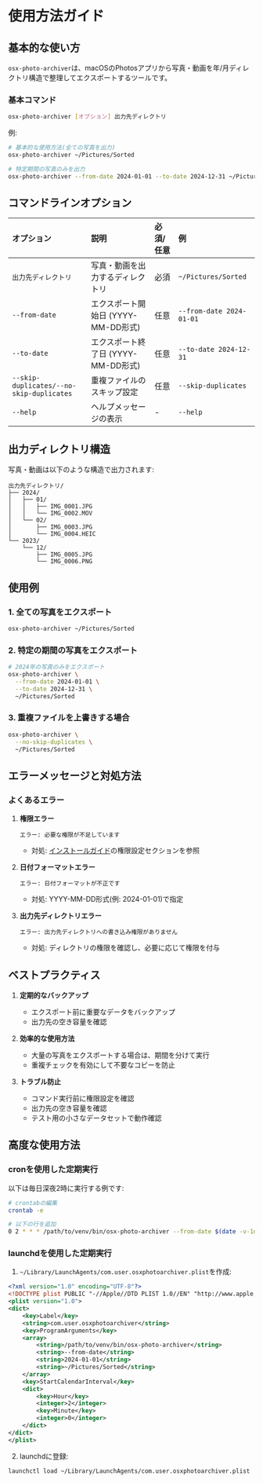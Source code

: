 # 使用方法ガイド

## 基本的な使い方

`osx-photo-archiver`は、macOSのPhotosアプリから写真・動画を年/月ディレクトリ構造で整理してエクスポートするツールです。

### 基本コマンド

```bash
osx-photo-archiver [オプション] 出力先ディレクトリ
```

例:
```bash
# 基本的な使用方法(全ての写真を出力)
osx-photo-archiver ~/Pictures/Sorted

# 特定期間の写真のみを出力
osx-photo-archiver --from-date 2024-01-01 --to-date 2024-12-31 ~/Pictures/Sorted
```

## コマンドラインオプション

| オプション | 説明 | 必須/任意 | 例 |
|:-----------|:-----|:----------|:---|
| `出力先ディレクトリ` | 写真・動画を出力するディレクトリ | 必須 | `~/Pictures/Sorted` |
| `--from-date` | エクスポート開始日 (YYYY-MM-DD形式) | 任意 | `--from-date 2024-01-01` |
| `--to-date` | エクスポート終了日 (YYYY-MM-DD形式) | 任意 | `--to-date 2024-12-31` |
| `--skip-duplicates/--no-skip-duplicates` | 重複ファイルのスキップ設定 | 任意 | `--skip-duplicates` |
| `--help` | ヘルプメッセージの表示 | - | `--help` |

## 出力ディレクトリ構造

写真・動画は以下のような構造で出力されます:

```
出力先ディレクトリ/
├── 2024/
│   ├── 01/
│   │   ├── IMG_0001.JPG
│   │   └── IMG_0002.MOV
│   └── 02/
│       ├── IMG_0003.JPG
│       └── IMG_0004.HEIC
└── 2023/
    └── 12/
        ├── IMG_0005.JPG
        └── IMG_0006.PNG
```

## 使用例

### 1. 全ての写真をエクスポート

```bash
osx-photo-archiver ~/Pictures/Sorted
```

### 2. 特定の期間の写真をエクスポート

```bash
# 2024年の写真のみをエクスポート
osx-photo-archiver \
  --from-date 2024-01-01 \
  --to-date 2024-12-31 \
  ~/Pictures/Sorted
```

### 3. 重複ファイルを上書きする場合

```bash
osx-photo-archiver \
  --no-skip-duplicates \
  ~/Pictures/Sorted
```

## エラーメッセージと対処方法

### よくあるエラー

1. **権限エラー**
   ```
   エラー: 必要な権限が不足しています
   ```
   - 対処: [インストールガイド](installation.md)の権限設定セクションを参照

2. **日付フォーマットエラー**
   ```
   エラー: 日付フォーマットが不正です
   ```
   - 対処: YYYY-MM-DD形式(例: 2024-01-01)で指定

3. **出力先ディレクトリエラー**
   ```
   エラー: 出力先ディレクトリへの書き込み権限がありません
   ```
   - 対処: ディレクトリの権限を確認し、必要に応じて権限を付与

## ベストプラクティス

1. **定期的なバックアップ**
   - エクスポート前に重要なデータをバックアップ
   - 出力先の空き容量を確認

2. **効率的な使用方法**
   - 大量の写真をエクスポートする場合は、期間を分けて実行
   - 重複チェックを有効にして不要なコピーを防止

3. **トラブル防止**
   - コマンド実行前に権限設定を確認
   - 出力先の空き容量を確認
   - テスト用の小さなデータセットで動作確認

## 高度な使用方法

### cronを使用した定期実行

以下は毎日深夜2時に実行する例です:

```bash
# crontabの編集
crontab -e

# 以下の行を追加
0 2 * * * /path/to/venv/bin/osx-photo-archiver --from-date $(date -v-1d +%Y-%m-%d) ~/Pictures/Sorted
```

### launchdを使用した定期実行

1. `~/Library/LaunchAgents/com.user.osxphotoarchiver.plist`を作成:

```xml
<?xml version="1.0" encoding="UTF-8"?>
<!DOCTYPE plist PUBLIC "-//Apple//DTD PLIST 1.0//EN" "http://www.apple.com/DTDs/PropertyList-1.0.dtd">
<plist version="1.0">
<dict>
    <key>Label</key>
    <string>com.user.osxphotoarchiver</string>
    <key>ProgramArguments</key>
    <array>
        <string>/path/to/venv/bin/osx-photo-archiver</string>
        <string>--from-date</string>
        <string>2024-01-01</string>
        <string>~/Pictures/Sorted</string>
    </array>
    <key>StartCalendarInterval</key>
    <dict>
        <key>Hour</key>
        <integer>2</integer>
        <key>Minute</key>
        <integer>0</integer>
    </dict>
</dict>
</plist>
```

2. launchdに登録:

```bash
launchctl load ~/Library/LaunchAgents/com.user.osxphotoarchiver.plist
